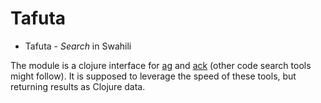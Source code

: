 # Tafuta

* Tafuta - _Search_ in Swahili

The module is a clojure interface for [ag](https://github.com/ggreer/the_silver_searcher)
and [ack](https://linux.die.net/man/1/ack) (other code search tools might follow). It is
supposed to leverage the speed of these tools, but returning results as Clojure data.

